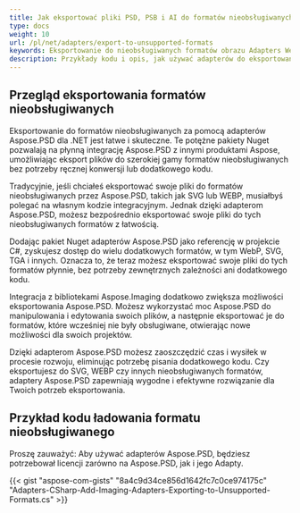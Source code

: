 ```yaml
---
title: Jak eksportować pliki PSD, PSB i AI do formatów nieobsługiwanych przez format Aspose.PSD
type: docs
weight: 10
url: /pl/net/adapters/export-to-unsupported-formats
keywords: Eksportowanie do nieobsługiwanych formatów obrazu Adapters WebP SVG PNG JPEG TIFF GIF BMP
description: Przykłady kodu i opis, jak używać adapterów do eksportowania plików PSD, PSB i AI do formatów nieobsługiwanych przez Aspose.PSD
---
```


## Przegląd eksportowania formatów nieobsługiwanych

Eksportowanie do formatów nieobsługiwanych za pomocą adapterów Aspose.PSD dla .NET jest łatwe i skuteczne. Te potężne pakiety Nuget pozwalają na płynną integrację Aspose.PSD z innymi produktami Aspose, umożliwiając eksport plików do szerokiej gamy formatów nieobsługiwanych bez potrzeby ręcznej konwersji lub dodatkowego kodu.

Tradycyjnie, jeśli chciałeś eksportować swoje pliki do formatów nieobsługiwanych przez Aspose.PSD, takich jak SVG lub WEBP, musiałbyś polegać na własnym kodzie integracyjnym. Jednak dzięki adapterom Aspose.PSD, możesz bezpośrednio eksportować swoje pliki do tych nieobsługiwanych formatów z łatwością.

Dodając pakiet Nuget adapterów Aspose.PSD jako referencję w projekcie C#, zyskujesz dostęp do wielu dodatkowych formatów, w tym WebP, SVG, TGA i innych. Oznacza to, że teraz możesz eksportować swoje pliki do tych formatów płynnie, bez potrzeby zewnętrznych zależności ani dodatkowego kodu.

Integracja z bibliotekami Aspose.Imaging dodatkowo zwiększa możliwości eksportowania Aspose.PSD. Możesz wykorzystać moc Aspose.PSD do manipulowania i edytowania swoich plików, a następnie eksportować je do formatów, które wcześniej nie były obsługiwane, otwierając nowe możliwości dla swoich projektów.

Dzięki adapterom Aspose.PSD możesz zaoszczędzić czas i wysiłek w procesie rozwoju, eliminując potrzebę pisania dodatkowego kodu. Czy eksportujesz do SVG, WEBP czy innych nieobsługiwanych formatów, adaptery Aspose.PSD zapewniają wygodne i efektywne rozwiązanie dla Twoich potrzeb eksportowania.

## Przykład kodu ładowania formatu nieobsługiwanego

Proszę zauważyć: Aby używać adapterów Aspose.PSD, będziesz potrzebował licencji zarówno na Aspose.PSD, jak i jego Adapty.

{{< gist "aspose-com-gists" "8a4c9d34ce856d1642fc7c0ce974175c" "Adapters-CSharp-Add-Imaging-Adapters-Exporting-to-Unsupported-Formats.cs" >}}
